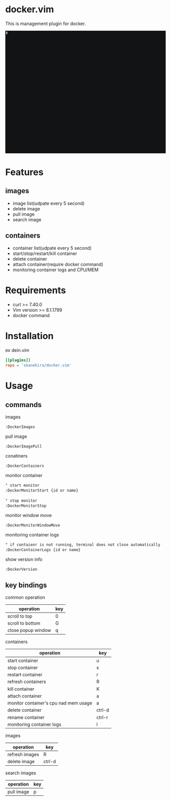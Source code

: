 # docker.vim
This is management plugin for docker.

![](screenshots/docker.vim.gif)

# Features
## images
- image list(udpate every 5 second)
- delete image
- pull image
- search image

## containers
- container list(udpate every 5 second)
- start/stop/restart/kill container
- delete container
- attach container(require docker command)
- monitoring container logs and CPU/MEM

# Requirements
- curl >= 7.40.0
- Vim version >= 8.1.1799
- docker command

# Installation
ex dein.vim
```toml
[[plugins]]
repo = 'skanehira/docker.vim'
```

# Usage
## commands
images
```vim
:DockerImages
```

pull image
```vim
:DockerImagePull
```

conatiners
```vim
:DockerContainers
```

monitor container
```vim
" start monitor
:DockerMonitorStart {id or name}

" stop monitor
:DockerMonitorStop
```

monitor window move
```vim
:DockerMonitorWindowMove
```

monitoring container logs
```vim
" if contaienr is not running, terminal does not close automatically
:DockerContainerLogs {id or name}
```

show version info
```vim
:DockerVersion
```

## key bindings
common operation

| operation          | key |
|--------------------|-----|
| scroll to top      | 0   |
| scroll to bottom   | G   |
| close popup window | q   |

containers

| operation                             | key    |
|---------------------------------------|--------|
| start container                       | u      |
| stop container                        | s      |
| restart container                     | r      |
| refresh containers                    | R      |
| kill container                        | K      |
| attach container                      | a      |
| monitor container's cpu nad mem usage | a      |
| delete container                      | ctrl-d |
| rename container                      | ctrl-r |
| monitoring container logs             | l      |

images

| operation        | key    |
|------------------|--------|
| refresh images   | R      |
| delete image     | ctrl-d |

search images

| operation        | key |
|------------------|-----|
| pull image       | p   |
